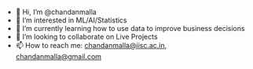 - 👋 Hi, I’m @chandanmalla
- 👀 I’m interested in ML/AI/Statistics
- 🌱 I’m currently learning how to use data to improve business decisions
- 💞️ I’m looking to collaborate on Live Projects
- 📫 How to reach me: chandanmalla@iisc.ac.in, chandanmalla@gmail.com

<!---
chandanmalla/chandanmalla is a ✨ special ✨ repository because its `README.md` (this file) appears on your GitHub profile.
You can click the Preview link to take a look at your changes.
--->
